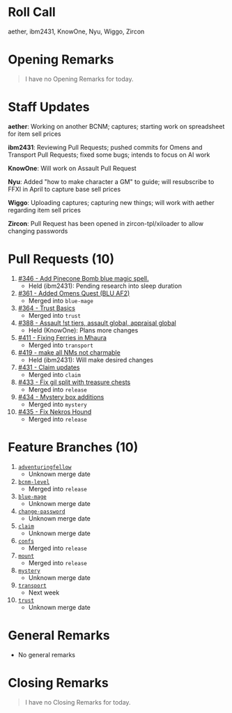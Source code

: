 # Roll Call
aether, ibm2431, KnowOne, Nyu, Wiggo, Zircon
# Opening Remarks
> I have no Opening Remarks for today.
# Staff Updates
**aether**: Working on another BCNM; captures; starting work on spreadsheet for item sell prices

**ibm2431**: Reviewing Pull Requests; pushed commits for Omens and Transport Pull Requests; fixed some bugs; intends to focus on AI work

**KnowOne**: Will work on Assault Pull Request

**Nyu**: Added "how to make character a GM" to guide; will resubscribe to FFXI in April to capture base sell prices

**Wiggo**: Uploading captures; capturing new things; will work with aether regarding item sell prices

**Zircon**: Pull Request has been opened in zircon-tpl/xiloader to allow changing passwords

# Pull Requests (10)
1. [#346 - Add Pinecone Bomb blue magic spell.](https://github.com/project-topaz/topaz/pull/346)
    - Held (ibm2431): Pending research into sleep duration
2. [#361 - Added Omens Quest (BLU AF2)](https://github.com/project-topaz/topaz/pull/361)
    - Merged into `blue-mage`
3. [#364 - Trust Basics](https://github.com/project-topaz/topaz/pull/364)
    - Merged into `trust`
4. [#388 - Assault !st tiers, assault global, appraisal global](https://github.com/project-topaz/topaz/pull/388)
    - Held (KnowOne): Plans more changes
5. [#411 - Fixing Ferries in Mhaura](https://github.com/project-topaz/topaz/pull/411)
    - Merged into `transport`
6. [#419 - make all NMs not charmable](https://github.com/project-topaz/topaz/pull/419)
    - Held (ibm2431): Will make desired changes
7. [#431 - Claim updates](https://github.com/project-topaz/topaz/pull/431)
    - Merged into `claim`
8. [#433 - Fix gil split with treasure chests](https://github.com/project-topaz/topaz/pull/433)
    - Merged into `release`
9. [#434 - Mystery box additions](https://github.com/project-topaz/topaz/pull/434)
    - Merged into `mystery`
10. [#435 - Fix Nekros Hound](https://github.com/project-topaz/topaz/pull/435)
    - Merged into `release`
# Feature Branches (10)
1. [`adventuringfellow`](https://github.com/project-topaz/topaz/tree/adventuringfellow)
    - Unknown merge date
2. [`bcnm-level`](https://github.com/project-topaz/topaz/tree/bcnm-level)
    - Merged into `release`
3. [`blue-mage`](https://github.com/project-topaz/topaz/tree/blue-mage)
    - Unknown merge date
4. [`change-password`](https://github.com/project-topaz/topaz/tree/change-password)
    - Unknown merge date
5. [`claim`](https://github.com/project-topaz/topaz/tree/claim)
    - Unknown merge date
6. [`confs`](https://github.com/project-topaz/topaz/tree/confs)
    - Merged into `release`
7. [`mount`](https://github.com/project-topaz/topaz/tree/mount)
    - Merged into `release`
8. [`mystery`](https://github.com/project-topaz/topaz/tree/mystery)
    - Unknown merge date
9. [`transport`](https://github.com/project-topaz/topaz/tree/transport)
    - Next week
10. [`trust`](https://github.com/project-topaz/topaz/tree/trust)
    - Unknown merge date
# General Remarks
- No general remarks
# Closing Remarks
> I have no Closing Remarks for today.